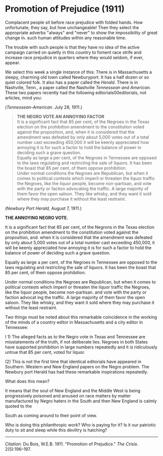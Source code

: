 
<!--
title:   Promotion of Prejudice
author:  Du Bois, W.E.B.
journal: The Crisis
year:    1911
volume:  2
issue: 5
pages: 196-197
-->

# Promotion of Prejudice (1911)

Complacent people sit before
race prejudice with folded hands. How unfortunate, they say, but how unchangeable! Then they select the appropriate adverbs "always" and "never" to show the impossibility of great change in. such human attitudes within any reasonable time.

The trouble with such people is that they have no idea of the active campaign carried on quietly in this country to foment race strife and increase race prejudice in quarters where they would seldom, if ever, appear.

We select this week a single instance of this: There is in Massachusetts a sleepy, charming old town called Newburyport. It has a half dozen or so quiet colored folk. It also has a paper called the *Herald*. There is in Nashville, Tenn., a paper called the Nashville *Tennessean and American*. These two papers recently had the following editorials00editorials, not articles, mind you:

(*Tennessean-American*. July 28, 1911.)

> **THE NEGRO VOTE AN ANNOYING FACTOR**<br>
> It is a significant fact that 85 per cent, of the Negroes in the Texas election on the prohibition
amendment to the constitution voted against the proposition, and, when it is considered that the amendment was defeated by only about 5,000 votes out of a total number cast exceeding 450,000 it will be keenly appreciated how annoying it is for such a factor to hold the balance of power in deciding such a grave question.<br>
> Equally as large a per cent, of the Negroes in Tennessee are opposed to the laws regulating and restricting the sale of liquors. It has been the boast that 85 per cent, of them oppose prohibition. <br>
> Under normal conditions the Negroes are Republican, but when it comes to political contests which imperil or threaten the liquor traffic the Negroes, like the liquor people, become non-partisan, and vote with the party or faction advocating the traffic. A large majority of them favor the open saloon. They like whisky, and they want it sold where they may purchase it without the least restraint.

(*Newbury Port Herald,* August 7, 1911.)

**THE ANNOYING NEGRO VOTE.**

It is a significant fact that 85 per cent, of the Negrons in the Texas election on the prohibition amendment to the constitution voted against the proposition, and. when it is considered that the amendment was defeated by only about 5,000 votes out of a total number cast exceeding 450,000, it will be keenly appreciated how annoying it is for such a factor to hold the balance of power of deciding such a grave question.

Equally as large a per cent, of the Negroes in Tennessee are opposed to the laws regulating and restricting the sale of liquors. It has been the boast that 85 per cent, of them oppose prohibition.

Under normal conditions the Negroes are Republican, but when it comes to political contests which imperil or threaten the liquor traffic the Negroes, like the liquor people, become non-partisan. and vote with the party or faction advocat ing the traffic. A large majority of them favor the open saloon. They like whisky, and they want it sold where they may purchase it without the least restraint.

Two things must be noted about this remarkable coincidence in the working of the minds of a country editor in Massachusetts and a city editor in Tennessee:

I 1) The alleged facts as to the Negro vote in Texas and Tennessee are misstatements of the truth, if not deliberate lies. Negroes in both States have supported prohibition in large numbers repeatedly and it is ridiculously untrue that 85 per cent, voted for liquor.

(2) This is not the first time that identical editorials have appeared in Southern. Western and New England papers on the Negro problem. The Newbury port Herald has had these remarkable inspirations repeatedly.

What does this mean?

It means that the soul of New England and the Middle West is being progressively poisoned and aroused on race matters by matter manufactured by Negro haters in the South and then New England is calmly quoted to the

South as coming around to their point of view.

Who is doing this philanthropic work? Who is paying for it? Is it our patriotic duty to sit and sleep while this deviltry is hatching?

_________________
*Citation:* Du Bois, W.E.B. 1911. "Promotion of Prejudice." *The Crisis*. 2(5):196&ndash;197.